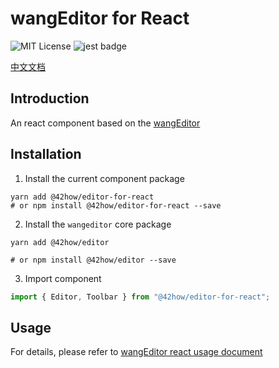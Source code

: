 # wangEditor for React

<!-- Badge -->

![MIT License](https://img.shields.io/badge/License-MIT-blue)
![jest badge](https://img.shields.io/badge/unit%20test-jest-yellowgreen)

[中文文档](./README.md)

## Introduction

An react component based on the [wangEditor](https://www.wangeditor.com/en/v5/for-frame.html#attention)

## Installation

1. Install the current component package

```shell
yarn add @42how/editor-for-react
# or npm install @42how/editor-for-react --save

```

2. Install the `wangeditor` core package

```shell
yarn add @42how/editor

# or npm install @42how/editor --save
```

3. Import component

```ts
import { Editor, Toolbar } from "@42how/editor-for-react";
```

## Usage

For details, please refer to [wangEditor react usage document](https://www.wangeditor.com/en/v5/for-frame.html#react)
